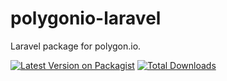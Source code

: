 # polygonio-laravel
Laravel package for polygon.io.

[![Latest Version on Packagist](https://img.shields.io/packagist/v/ersindemirtas/laravel-polygonio)](https://packagist.org/packages/ersindemirtas/laravel-polygonio)
[![Total Downloads](https://img.shields.io/packagist/dt/ersindemirtas/laravel-polygonio)](https://packagist.org/packages/ersindemirtas/laravel-polygonio)
